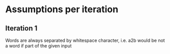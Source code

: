 # Assumptions per iteration

## Iteration 1

Words are always separated by whitespace character, i.e. a2b would be not a word if part of the given input